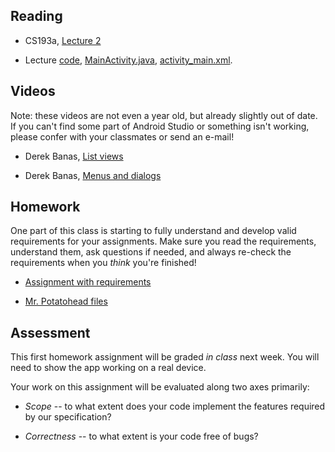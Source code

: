 ## Reading

* CS193a, [Lecture 2](http://web.stanford.edu/class/cs193a/lectures/02-layout-gui.pdf)

* Lecture [code](http://web.stanford.edu/class/cs193a/lectures/02-layout-gui.pdf), [MainActivity.java](http://web.stanford.edu/class/cs193a/lectures/02/MainActivity.java), [activity_main.xml](http://web.stanford.edu/class/cs193a/lectures/02/activity_main.xml).

## Videos

Note: these videos are not even a year old, but already slightly out of date. If you can't find some part of Android Studio or something isn't working, please confer with your classmates or send an e-mail!

* Derek Banas, [List views](https://www.youtube.com/watch?v=kmsB_P2xbus&index=4&list=PLGLfVvz_LVvSPjWpLPFEfOCbezi6vATIh)

* Derek Banas, [Menus and dialogs](https://www.youtube.com/watch?v=cioMt6Rv6yk&index=6&list=PLGLfVvz_LVvSPjWpLPFEfOCbezi6vATIh)

## Homework

One part of this class is starting to fully understand and develop valid requirements for your assignments. Make sure you read the requirements, understand them, ask questions if needed, and always re-check the requirements when you *think* you're finished!

* [Assignment with requirements](http://web.stanford.edu/class/cs193a/homework/hw2-spec.pdf)

* [Mr. Potatohead files](http://web.stanford.edu/class/cs193a/homework/mr-potato-head-images.zip)

## Assessment

This first homework assignment will be graded *in class* next week. You will need to show the app working on a real device.

Your work on this assignment will be evaluated along two axes primarily:

* *Scope* -- to what extent does your code implement the features required by our specification?

* *Correctness* -- to what extent is your code free of bugs?
